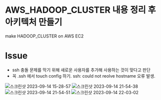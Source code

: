 # AWS_HADOOP_CLUSTER 내용 정리 후 아키텍처 만들기
make HADOOP_CLUSTER on AWS EC2
# Issue
- ssh 충돌 문제를 막기 위해 새로운 사용자를 추가해 사용하는 것이 맞다고 판단
- 꼭 .ssh 에서 touch config 하기. ssh: could not reolve hostname 오류 발생. 

![스크린샷 2023-09-14 15-28-57](https://github.com/OwenKimcertified/AWS_HADOOP_CLUSTER/assets/99598620/a90bd261-eeb2-447c-92ba-13bb47e9661a)
![스크린샷 2023-09-14 21-54-38](https://github.com/OwenKimcertified/AWS_HADOOP_CLUSTER/assets/99598620/982fdec9-7e06-4cf7-a1e2-dfe338f19779)
![스크린샷 2023-09-14 21-54-51](https://github.com/OwenKimcertified/AWS_HADOOP_CLUSTER/assets/99598620/ebe6831c-25b6-4180-b39e-609aed449fa4)
![스크린샷 2023-09-14 22-03-02](https://github.com/OwenKimcertified/AWS_HADOOP_CLUSTER/assets/99598620/2ce4eba5-4396-45bb-a466-e73852d1ad74)
